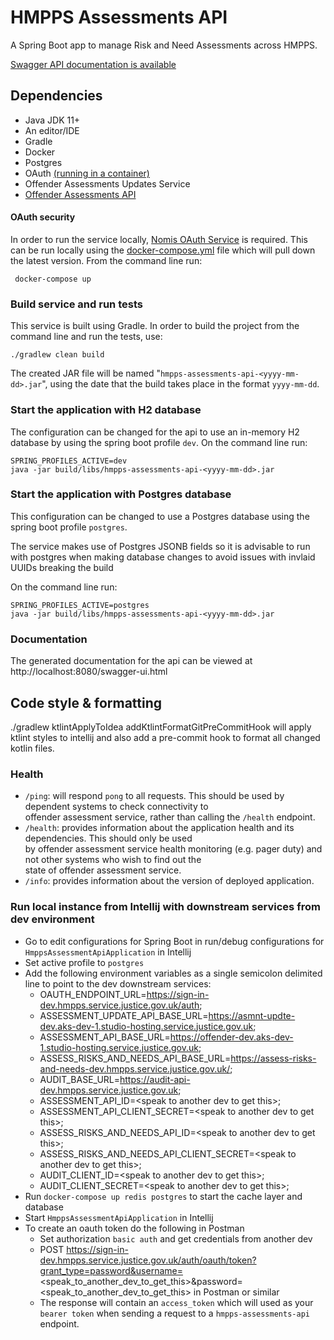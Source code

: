 # HMPPS Assessments API

A Spring Boot app to manage Risk and Need Assessments across HMPPS.

[Swagger API documentation is available](https://api-dev.hmpps-assessments.service.justice.gov.uk/swagger-ui/index.html)

## Dependencies
* Java JDK 11+
* An editor/IDE
* Gradle
* Docker
* Postgres
* OAuth  [(running in a container)](#oauth-security)
* Offender Assessments Updates Service
* [Offender Assessments API](https://github.com/ministryofjustice/offender-assessments-api-kotlin)

#### OAuth security
In order to run the service locally, [Nomis OAuth Service](https://github.com/ministryofjustice/nomis-oauth2-server/) is required. This can be run locally using the [docker-compose.yml](docker-compose.yml) file which will pull down the latest version.  From the command line run:

```
 docker-compose up 
```  

### Build service and run tests

This service is built using Gradle. In order to build the project from the command line and run the tests, use:
```  
./gradlew clean build  
```  
The created JAR file will be named "`hmpps-assessments-api-<yyyy-mm-dd>.jar`", using the date that the build takes place in the format `yyyy-mm-dd`.

### Start the application with H2 database

The configuration can be changed for the api to use an in-memory H2 database by using the spring boot profile `dev`. On the command line run:
```  
SPRING_PROFILES_ACTIVE=dev 
java -jar build/libs/hmpps-assessments-api-<yyyy-mm-dd>.jar  
```  

### Start the application with Postgres database
This configuration can be changed to use a Postgres database using the spring boot profile `postgres`.  

The service makes use of Postgres JSONB fields so it is advisable to run with postgres when making database changes to avoid issues with invlaid UUIDs breaking the build

On the command line run:
```  
SPRING_PROFILES_ACTIVE=postgres 
java -jar build/libs/hmpps-assessments-api-<yyyy-mm-dd>.jar  
```  

### Documentation
The generated documentation for the api can be viewed at http://localhost:8080/swagger-ui.html

## Code style & formatting
./gradlew ktlintApplyToIdea addKtlintFormatGitPreCommitHook
will apply ktlint styles to intellij and also add a pre-commit hook to format all changed kotlin files.

### Health

- `/ping`: will respond `pong` to all requests.  This should be used by dependent systems to check connectivity to   
  offender assessment service, rather than calling the `/health` endpoint.
- `/health`: provides information about the application health and its dependencies.  This should only be used  
  by offender assessment service health monitoring (e.g. pager duty) and not other systems who wish to find out the   
  state of offender assessment service.
- `/info`: provides information about the version of deployed application. 

### Run local instance from Intellij with downstream services from dev environment

- Go to edit configurations for Spring Boot in run/debug configurations for `HmppsAssessmentApiApplication` in Intellij
- Set active profile to `postgres`
- Add the following environment variables as a single semicolon delimited line to point to the dev downstream services: 
  - OAUTH_ENDPOINT_URL=https://sign-in-dev.hmpps.service.justice.gov.uk/auth;
  - ASSESSMENT_UPDATE_API_BASE_URL=https://asmnt-updte-dev.aks-dev-1.studio-hosting.service.justice.gov.uk;
  - ASSESSMENT_API_BASE_URL=https://offender-dev.aks-dev-1.studio-hosting.service.justice.gov.uk;
  - ASSESS_RISKS_AND_NEEDS_API_BASE_URL=https://assess-risks-and-needs-dev.hmpps.service.justice.gov.uk/;
  - AUDIT_BASE_URL=https://audit-api-dev.hmpps.service.justice.gov.uk;
  - ASSESSMENT_API_ID=\<speak to another dev to get this\>;
  - ASSESSMENT_API_CLIENT_SECRET=\<speak to another dev to get this\>;
  - ASSESS_RISKS_AND_NEEDS_API_ID=\<speak to another dev to get this\>;
  - ASSESS_RISKS_AND_NEEDS_API_CLIENT_SECRET=\<speak to another dev to get this\>;
  - AUDIT_CLIENT_ID=\<speak to another dev to get this\>;
  - AUDIT_CLIENT_SECRET=\<speak to another dev to get this\>;
- Run `docker-compose up redis postgres` to start the cache layer and database
- Start `HmppsAssessmentApiApplication` in Intellij
- To create an oauth token do the following in Postman
  - Set authorization `basic auth` and get credentials from another dev
  - POST https://sign-in-dev.hmpps.service.justice.gov.uk/auth/oauth/token?grant_type=password&username=<speak_to_another_dev_to_get_this>&password=<speak_to_another_dev_to_get_this> in Postman or similar
  - The response will contain an `access_token` which will used as your `bearer token` when sending a request to a `hmpps-assessments-api` endpoint.
